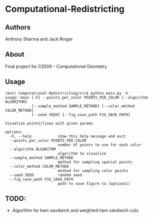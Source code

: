 # Computational-Redistricting
## Authors
Anthony Sharma and Jack Ringer

## About
Final project for CS506 - Computational Geometry

## Usage
```
(env) Computational-Redistricting/src$ python main.py -h
usage: main [-h] --points_per_color POINTS_PER_COLOR [--algorithm ALGORITHM]
            [--sample_method SAMPLE_METHOD] [--color_method COLOR_METHOD]
            [--seed SEED] [--fig_save_path FIG_SAVE_PATH]

Visualize points/lines with given params

options:
  -h, --help            show this help message and exit
  --points_per_color POINTS_PER_COLOR
                        number of points to use for each color
  --algorithm ALGORITHM
                        algorithm to visualize
  --sample_method SAMPLE_METHOD
                        method for sampling spatial points
  --color_method COLOR_METHOD
                        method for sampling color points
  --seed SEED           random seed
  --fig_save_path FIG_SAVE_PATH
                        path to save figure to (optional)
```

## TODO:
* Algorithm for ham sandwich and weighted ham sandwich cuts